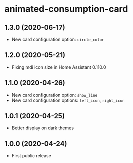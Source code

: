 # animated-consumption-card

## 1.3.0 (2020-06-17)

 * New card configuration option: `circle_color`

## 1.2.0 (2020-05-21)

 * Fixing mdi icon size in Home Assistant 0.110.0

## 1.1.0 (2020-04-26)

 * New card configuration option: `show_line`
 * New card configuration options: `left_icon`, `right_icon`

## 1.0.1 (2020-04-25)

 * Better display on dark themes

## 1.0.0 (2020-04-24)

 * First public release
